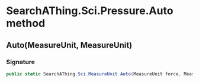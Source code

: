 # SearchAThing.Sci.Pressure.Auto method
## Auto(MeasureUnit, MeasureUnit)
### Signature
```csharp
public static SearchAThing.Sci.MeasureUnit Auto(MeasureUnit force, MeasureUnit length)
```
